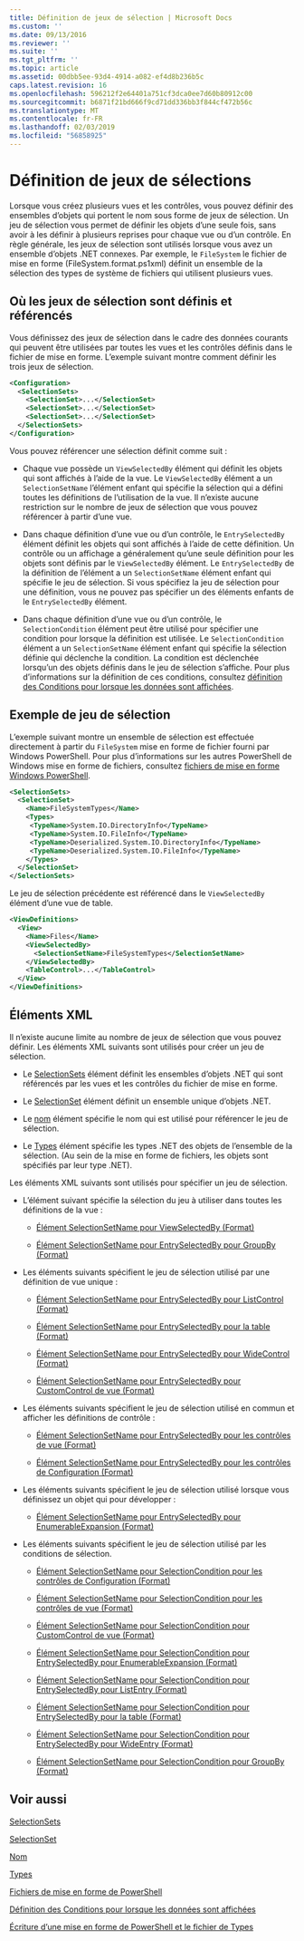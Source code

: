 ```yaml
---
title: Définition de jeux de sélection | Microsoft Docs
ms.custom: ''
ms.date: 09/13/2016
ms.reviewer: ''
ms.suite: ''
ms.tgt_pltfrm: ''
ms.topic: article
ms.assetid: 00dbb5ee-93d4-4914-a082-ef4d8b236b5c
caps.latest.revision: 16
ms.openlocfilehash: 596212f2e64401a751cf3dca0ee7d60b80912c00
ms.sourcegitcommit: b6871f21bd666f9cd71dd336bb3f844cf472b56c
ms.translationtype: MT
ms.contentlocale: fr-FR
ms.lasthandoff: 02/03/2019
ms.locfileid: "56858925"
---
```

# <a name="defining-selection-sets"></a>Définition de jeux de sélections

Lorsque vous créez plusieurs vues et les contrôles, vous pouvez définir des ensembles d’objets qui portent le nom sous forme de jeux de sélection. Un jeu de sélection vous permet de définir les objets d’une seule fois, sans avoir à les définir à plusieurs reprises pour chaque vue ou d’un contrôle. En règle générale, les jeux de sélection sont utilisés lorsque vous avez un ensemble d’objets .NET connexes. Par exemple, le `FileSystem` le fichier de mise en forme (FileSystem.format.ps1xml) définit un ensemble de la sélection des types de système de fichiers qui utilisent plusieurs vues.

## <a name="where-selection-sets-are-defined-and-referenced"></a>Où les jeux de sélection sont définis et référencés

Vous définissez des jeux de sélection dans le cadre des données courants qui peuvent être utilisées par toutes les vues et les contrôles définis dans le fichier de mise en forme. L’exemple suivant montre comment définir les trois jeux de sélection.

```xml
<Configuration>
  <SelectionSets>
    <SelectionSet>...</SelectionSet>
    <SelectionSet>...</SelectionSet>
    <SelectionSet>...</SelectionSet>
  </SelectionSets>
</Configuration>
```

Vous pouvez référencer une sélection définit comme suit :

- Chaque vue possède un `ViewSelectedBy` élément qui définit les objets qui sont affichés à l’aide de la vue. Le `ViewSelectedBy` élément a un `SelectionSetName` l’élément enfant qui spécifie la sélection qui a défini toutes les définitions de l’utilisation de la vue. Il n’existe aucune restriction sur le nombre de jeux de sélection que vous pouvez référencer à partir d’une vue.

- Dans chaque définition d’une vue ou d’un contrôle, le `EntrySelectedBy` élément définit les objets qui sont affichés à l’aide de cette définition. Un contrôle ou un affichage a généralement qu’une seule définition pour les objets sont définis par le `ViewSelectedBy` élément. Le `EntrySelectedBy` de la définition de l’élément a un `SelectionSetName` élément enfant qui spécifie le jeu de sélection. Si vous spécifiez la jeu de sélection pour une définition, vous ne pouvez pas spécifier un des éléments enfants de le `EntrySelectedBy` élément.

- Dans chaque définition d’une vue ou d’un contrôle, le `SelectionCondition` élément peut être utilisé pour spécifier une condition pour lorsque la définition est utilisée. Le `SelectionCondition` élément a un `SelectionSetName` élément enfant qui spécifie la sélection définie qui déclenche la condition. La condition est déclenchée lorsqu’un des objets définis dans le jeu de sélection s’affiche. Pour plus d’informations sur la définition de ces conditions, consultez [définition des Conditions pour lorsque les données sont affichées](./defining-conditions-for-displaying-data.md).

## <a name="selection-set-example"></a>Exemple de jeu de sélection

L’exemple suivant montre un ensemble de sélection est effectuée directement à partir du `FileSystem` mise en forme de fichier fourni par Windows PowerShell. Pour plus d’informations sur les autres PowerShell de Windows mise en forme de fichiers, consultez [fichiers de mise en forme Windows PowerShell](./powershell-formatting-files.md).

```xml
<SelectionSets>
  <SelectionSet>
    <Name>FileSystemTypes</Name>
    <Types>
     <TypeName>System.IO.DirectoryInfo</TypeName>
     <TypeName>System.IO.FileInfo</TypeName>
     <TypeName>Deserialized.System.IO.DirectoryInfo</TypeName>
     <TypeName>Deserialized.System.IO.FileInfo</TypeName>
    </Types>
  </SelectionSet>
</SelectionSets>
```

Le jeu de sélection précédente est référencé dans le `ViewSelectedBy` élément d’une vue de table.

```xml
<ViewDefinitions>
  <View>
    <Name>Files</Name>
    <ViewSelectedBy>
      <SelectionSetName>FileSystemTypes</SelectionSetName>
    </ViewSelectedBy>
    <TableControl>...</TableControl>
  </View>
</ViewDefinitions>

```

## <a name="xml-elements"></a>Éléments XML

 Il n’existe aucune limite au nombre de jeux de sélection que vous pouvez définir. Les éléments XML suivants sont utilisés pour créer un jeu de sélection.

- Le [SelectionSets](./selectionsets-element-format.md) élément définit les ensembles d’objets .NET qui sont référencés par les vues et les contrôles du fichier de mise en forme.

- Le [SelectionSet](./selectionset-element-format.md) élément définit un ensemble unique d’objets .NET.

- Le [nom](./name-element-for-selectionset-format.md) élément spécifie le nom qui est utilisé pour référencer le jeu de sélection.

- Le [Types](./types-element-for-selectionset-format.md) élément spécifie les types .NET des objets de l’ensemble de la sélection. (Au sein de la mise en forme de fichiers, les objets sont spécifiés par leur type .NET).

 Les éléments XML suivants sont utilisés pour spécifier un jeu de sélection.

- L’élément suivant spécifie la sélection du jeu à utiliser dans toutes les définitions de la vue :

    - [Élément SelectionSetName pour ViewSelectedBy (Format)](./selectionsetname-element-for-viewselectedby-format.md)

    - [Élément SelectionSetName pour EntrySelectedBy pour GroupBy (Format)](./selectionsetname-element-for-entryselectedby-for-groupby-format.md)

- Les éléments suivants spécifient le jeu de sélection utilisé par une définition de vue unique :

    - [Élément SelectionSetName pour EntrySelectedBy pour ListControl (Format)](./selectionsetname-element-for-entryselectedby-for-listcontrol-format.md)

    - [Élément SelectionSetName pour EntrySelectedBy pour la table (Format)](./selectionsetname-element-for-entryselectedby-for-tablecontrol-format.md)

    - [Élément SelectionSetName pour EntrySelectedBy pour WideControl (Format)](./selectionsetname-element-for-entryselectedby-for-widecontrol-format.md)

    - [Élément SelectionSetName pour EntrySelectedBy pour CustomControl de vue (Format)](./selectionsetname-element-for-entryselectedby-for-customcontrol-for-view-format.md)

- Les éléments suivants spécifient le jeu de sélection utilisé en commun et afficher les définitions de contrôle :

    - [Élément SelectionSetName pour EntrySelectedBy pour les contrôles de vue (Format)](./selectionsetname-element-for-entryselectedby-for-controls-for-view-format.md)

    - [Élément SelectionSetName pour EntrySelectedBy pour les contrôles de Configuration (Format)](./selectionsetname-element-for-entryselectedby-for-controls-for-configuration-format.md)

- Les éléments suivants spécifient le jeu de sélection utilisé lorsque vous définissez un objet qui pour développer :

    - [Élément SelectionSetName pour EntrySelectedBy pour EnumerableExpansion (Format)](./selectionsetname-element-for-entryselectedby-for-enumerableexpansion-format.md)

- Les éléments suivants spécifient le jeu de sélection utilisé par les conditions de sélection.

    - [Élément SelectionSetName pour SelectionCondition pour les contrôles de Configuration (Format)](./selectionsetname-element-for-selectioncondition-for-controls-for-configuration-format.md)

    - [Élément SelectionSetName pour SelectionCondition pour les contrôles de vue (Format)](./selectionsetname-element-for-selectioncondition-for-controls-for-view-format.md)

    - [Élément SelectionSetName pour SelectionCondition pour CustomControl de vue (Format)](./selectionsetname-element-for-selectioncondition-for-customcontrol-for-view-format.md)

    - [Élément SelectionSetName pour SelectionCondition pour EntrySelectedBy pour EnumerableExpansion (Format)](./selectionsetname-element-for-selectioncondition-for-entryselectedby-for-enumerableexpansion-format.md)

    - [Élément SelectionSetName pour SelectionCondition pour EntrySelectedBy pour ListEntry (Format)](./selectionsetname-element-for-selectioncondition-for-entryselectedby-for-listentry-format.md)

    - [Élément SelectionSetName pour SelectionCondition pour EntrySelectedBy pour la table (Format)](./selectionsetname-element-for-selectioncondition-for-entryselectedby-for-tablecontrol-format.md)

    - [Élément SelectionSetName pour SelectionCondition pour EntrySelectedBy pour WideEntry (Format)](./selectionsetname-element-for-selectioncondition-for-entryselectedby-for-wideentry-format.md)

    - [Élément SelectionSetName pour SelectionCondition pour GroupBy (Format)](./selectionsetname-element-for-selectioncondition-for-groupby-format.md)

## <a name="see-also"></a>Voir aussi

[SelectionSets](./selectionsets-element-format.md)

[SelectionSet](./selectionset-element-format.md)

[Nom](./name-element-for-selectionset-format.md)

[Types](./types-element-for-selectionset-format.md)

[Fichiers de mise en forme de PowerShell](./powershell-formatting-files.md)

[Définition des Conditions pour lorsque les données sont affichées](./defining-conditions-for-displaying-data.md)

[Écriture d’une mise en forme de PowerShell et le fichier de Types](./writing-a-powershell-formatting-file.md)
